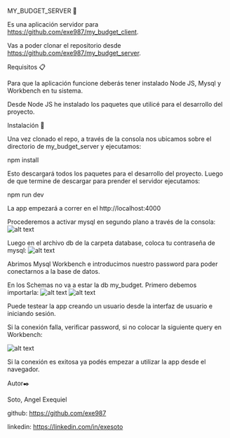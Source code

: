 MY_BUDGET_SERVER 🚀

Es una aplicación servidor para https://github.com/exe987/my_budget_client.

Vas a poder clonar el repositorio desde https://github.com/exe987/my_budget_server.

Requisitos 📋

Para que la aplicación funcione deberás tener instalado Node JS, Mysql y Workbench en tu sistema.

Desde Node JS he instalado los paquetes que utilicé para el desarrollo del proyecto.

Instalación 🔧

Una vez clonado el repo, a través de la consola nos ubicamos sobre el directorio de my_budget_server y ejecutamos:

npm install

Esto descargará todos los paquetes para el desarrollo del proyecto. Luego de que termine de descargar para prender el servidor ejecutamos:

npm run dev

La app empezará a correr en el http://localhost:4000 

Procederemos a activar mysql en segundo plano a través de la consola:
![alt text](https://i.ibb.co/QvyTQFg/turn-on-mysql-in-console.jpg)

Luego en el archivo db de la carpeta database, coloca tu contraseña de mysql:
![alt text](https://i.ibb.co/b5WJkD6/conexion-a-db.png)

Abrimos Mysql Workbench e introducimos nuestro password para poder conectarnos a la base de datos.

En los Schemas no va a estar la db my_budget. Primero debemos importarla:
![alt text](https://i.ibb.co/ncQPxKv/importar-db-1.png)
![alt text](https://i.ibb.co/ncS2dc3/importar-db-2.png)

Puede testear la app creando un usuario desde la interfaz de usuario e iniciando sesión.

Si la conexión falla, verificar password, si no colocar la siguiente query en Workbench:

![alt text](https://i.ibb.co/8PhCvwt/possible-connection-problem.png)

Si la conexión es exitosa ya podés empezar a utilizar la app desde el navegador.

Autor✒️

Soto, Angel Exequiel

github: https://github.com/exe987

linkedin: https://linkedin.com/in/exesoto
